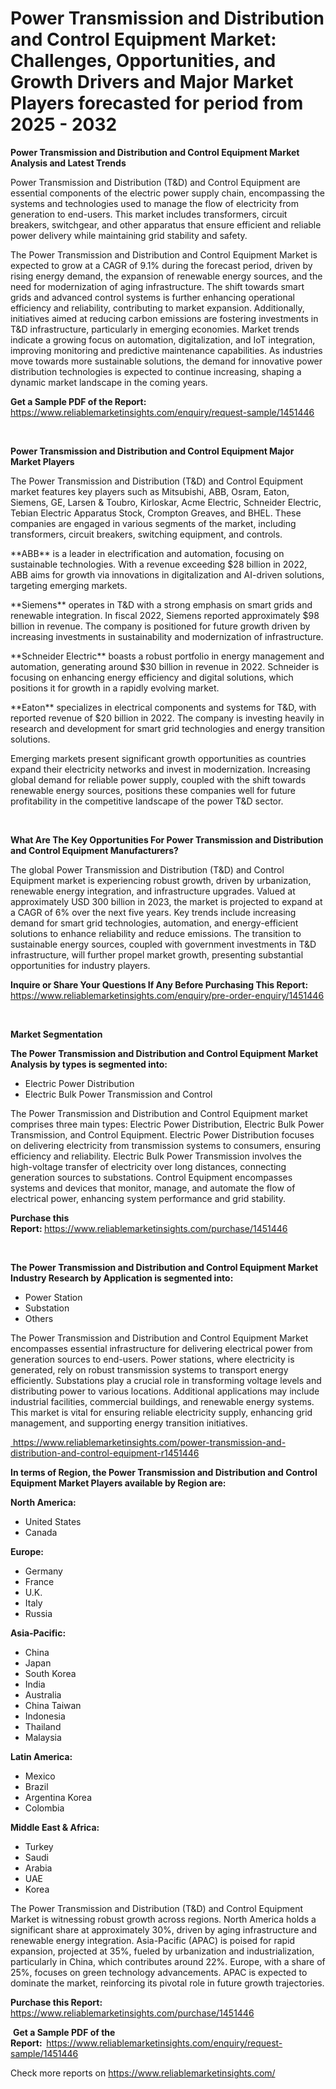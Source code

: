 <p><h1>Power Transmission and Distribution and Control Equipment Market: Challenges, Opportunities, and Growth Drivers and Major Market Players forecasted for period from 2025 - 2032</h1></p><p><strong>Power Transmission and Distribution and Control Equipment Market Analysis and Latest Trends</strong></p>
<p><p>Power Transmission and Distribution (T&D) and Control Equipment are essential components of the electric power supply chain, encompassing the systems and technologies used to manage the flow of electricity from generation to end-users. This market includes transformers, circuit breakers, switchgear, and other apparatus that ensure efficient and reliable power delivery while maintaining grid stability and safety.</p><p>The Power Transmission and Distribution and Control Equipment Market is expected to grow at a CAGR of 9.1% during the forecast period, driven by rising energy demand, the expansion of renewable energy sources, and the need for modernization of aging infrastructure. The shift towards smart grids and advanced control systems is further enhancing operational efficiency and reliability, contributing to market expansion. Additionally, initiatives aimed at reducing carbon emissions are fostering investments in T&D infrastructure, particularly in emerging economies. Market trends indicate a growing focus on automation, digitalization, and IoT integration, improving monitoring and predictive maintenance capabilities. As industries move towards more sustainable solutions, the demand for innovative power distribution technologies is expected to continue increasing, shaping a dynamic market landscape in the coming years.</p></p>
<p><strong>Get a Sample PDF of the Report:&nbsp;</strong> <a href="https://www.reliablemarketinsights.com/enquiry/request-sample/1451446?utm_campaign=2593&utm_medium=2&utm_source=Github&utm_content=ia&utm_term=11042025&utm_id=power-transmission-and-distribution-and-control-equipment">https://www.reliablemarketinsights.com/enquiry/request-sample/1451446</a></p>
<p>&nbsp;</p>
<p><strong>Power Transmission and Distribution and Control Equipment Major Market Players</strong></p>
<p><p>The Power Transmission and Distribution (T&D) and Control Equipment market features key players such as Mitsubishi, ABB, Osram, Eaton, Siemens, GE, Larsen & Toubro, Kirloskar, Acme Electric, Schneider Electric, Tebian Electric Apparatus Stock, Crompton Greaves, and BHEL. These companies are engaged in various segments of the market, including transformers, circuit breakers, switching equipment, and controls.</p><p>**ABB** is a leader in electrification and automation, focusing on sustainable technologies. With a revenue exceeding $28 billion in 2022, ABB aims for growth via innovations in digitalization and AI-driven solutions, targeting emerging markets.</p><p>**Siemens** operates in T&D with a strong emphasis on smart grids and renewable integration. In fiscal 2022, Siemens reported approximately $98 billion in revenue. The company is positioned for future growth driven by increasing investments in sustainability and modernization of infrastructure.</p><p>**Schneider Electric** boasts a robust portfolio in energy management and automation, generating around $30 billion in revenue in 2022. Schneider is focusing on enhancing energy efficiency and digital solutions, which positions it for growth in a rapidly evolving market.</p><p>**Eaton** specializes in electrical components and systems for T&D, with reported revenue of $20 billion in 2022. The company is investing heavily in research and development for smart grid technologies and energy transition solutions.</p><p>Emerging markets present significant growth opportunities as countries expand their electricity networks and invest in modernization. Increasing global demand for reliable power supply, coupled with the shift towards renewable energy sources, positions these companies well for future profitability in the competitive landscape of the power T&D sector.</p></p>
<p>&nbsp;</p>
<p><strong>What Are The Key Opportunities For Power Transmission and Distribution and Control Equipment Manufacturers?</strong></p>
<p><p>The global Power Transmission and Distribution (T&D) and Control Equipment market is experiencing robust growth, driven by urbanization, renewable energy integration, and infrastructure upgrades. Valued at approximately USD 300 billion in 2023, the market is projected to expand at a CAGR of 6% over the next five years. Key trends include increasing demand for smart grid technologies, automation, and energy-efficient solutions to enhance reliability and reduce emissions. The transition to sustainable energy sources, coupled with government investments in T&D infrastructure, will further propel market growth, presenting substantial opportunities for industry players.</p></p>
<p><strong>Inquire or Share Your Questions If Any Before Purchasing This Report:</strong> <a href="https://www.reliablemarketinsights.com/enquiry/pre-order-enquiry/1451446?utm_campaign=2593&utm_medium=2&utm_source=Github&utm_content=ia&utm_term=11042025&utm_id=power-transmission-and-distribution-and-control-equipment">https://www.reliablemarketinsights.com/enquiry/pre-order-enquiry/1451446</a></p>
<p>&nbsp;</p>
<p><strong>Market Segmentation</strong></p>
<p><strong>The Power Transmission and Distribution and Control Equipment Market Analysis by types is segmented into:</strong></p>
<p><ul><li>Electric Power Distribution</li><li>Electric Bulk Power Transmission and Control</li></ul></p>
<p><p>The Power Transmission and Distribution and Control Equipment market comprises three main types: Electric Power Distribution, Electric Bulk Power Transmission, and Control Equipment. Electric Power Distribution focuses on delivering electricity from transmission systems to consumers, ensuring efficiency and reliability. Electric Bulk Power Transmission involves the high-voltage transfer of electricity over long distances, connecting generation sources to substations. Control Equipment encompasses systems and devices that monitor, manage, and automate the flow of electrical power, enhancing system performance and grid stability.</p></p>
<p><strong>Purchase this Report:&nbsp;</strong><a href="https://www.reliablemarketinsights.com/purchase/1451446?utm_campaign=2593&utm_medium=2&utm_source=Github&utm_content=ia&utm_term=11042025&utm_id=power-transmission-and-distribution-and-control-equipment">https://www.reliablemarketinsights.com/purchase/1451446</a></p>
<p>&nbsp;</p>
<p><strong>The Power Transmission and Distribution and Control Equipment Market Industry Research by Application is segmented into:</strong></p>
<p><ul><li>Power Station</li><li>Substation</li><li>Others</li></ul></p>
<p><p>The Power Transmission and Distribution and Control Equipment Market encompasses essential infrastructure for delivering electrical power from generation sources to end-users. Power stations, where electricity is generated, rely on robust transmission systems to transport energy efficiently. Substations play a crucial role in transforming voltage levels and distributing power to various locations. Additional applications may include industrial facilities, commercial buildings, and renewable energy systems. This market is vital for ensuring reliable electricity supply, enhancing grid management, and supporting energy transition initiatives.</p></p>
<p><a href="https://www.reliablemarketinsights.com/power-transmission-and-distribution-and-control-equipment-r1451446?utm_campaign=2593&utm_medium=2&utm_source=Github&utm_content=ia&utm_term=11042025&utm_id=power-transmission-and-distribution-and-control-equipment">&nbsp;https://www.reliablemarketinsights.com/power-transmission-and-distribution-and-control-equipment-r1451446</a></p>
<p><strong>In terms of Region, the Power Transmission and Distribution and Control Equipment Market Players available by Region are:</strong></p>
<p>
    <p> <strong> North America: </strong>
        <ul>
            <li>United States</li>
            <li>Canada</li>
        </ul>
        </p> 
    <p> <strong> Europe: </strong>
        <ul>
            <li>Germany</li>
            <li>France</li>
            <li>U.K.</li>
            <li>Italy</li>
            <li>Russia</li>
        </ul>
        </p> 
    <p> <strong> Asia-Pacific: </strong>
        <ul>
            <li>China</li>
            <li>Japan</li>
            <li>South Korea</li>
            <li>India</li>
            <li>Australia</li>
            <li>China Taiwan</li>
            <li>Indonesia</li>
            <li>Thailand</li>
            <li>Malaysia</li>
        </ul>
        </p> 
    <p> <strong> Latin America: </strong>
        <ul>
            <li>Mexico</li>
            <li>Brazil</li>
            <li>Argentina Korea</li>
            <li>Colombia</li>
        </ul>
        </p> 
    <p> <strong> Middle East & Africa: </strong>
        <ul>
            <li>Turkey</li>
            <li>Saudi</li>
            <li>Arabia</li>
            <li>UAE</li>
            <li>Korea</li>
        </ul>
    </p>
    </p>
<p><p>The Power Transmission and Distribution (T&D) and Control Equipment Market is witnessing robust growth across regions. North America holds a significant share at approximately 30%, driven by aging infrastructure and renewable energy integration. Asia-Pacific (APAC) is poised for rapid expansion, projected at 35%, fueled by urbanization and industrialization, particularly in China, which contributes around 22%. Europe, with a share of 25%, focuses on green technology advancements. APAC is expected to dominate the market, reinforcing its pivotal role in future growth trajectories.</p></p>
<p><strong>Purchase this Report: </strong><a href="https://www.reliablemarketinsights.com/purchase/1451446?utm_campaign=2593&utm_medium=2&utm_source=Github&utm_content=ia&utm_term=11042025&utm_id=power-transmission-and-distribution-and-control-equipment">https://www.reliablemarketinsights.com/purchase/1451446</a></p>
<p>&nbsp;<strong>Get a Sample PDF of the Report:&nbsp;&nbsp;</strong><a href="https://www.reliablemarketinsights.com/enquiry/request-sample/1451446?utm_campaign=2593&utm_medium=2&utm_source=Github&utm_content=ia&utm_term=11042025&utm_id=power-transmission-and-distribution-and-control-equipment">https://www.reliablemarketinsights.com/enquiry/request-sample/1451446</a></p>
<p><strong></strong></p>
<p>Check more reports on <a href="https://www.reliablemarketinsights.com/?utm_campaign=2593&utm_medium=2&utm_source=Github&utm_content=ia&utm_term=11042025&utm_id=power-transmission-and-distribution-and-control-equipment">https://www.reliablemarketinsights.com/</a></p>